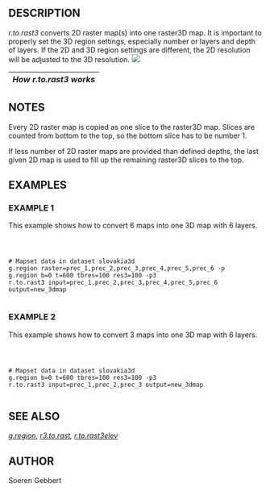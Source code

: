 
## DESCRIPTION

*r.to.rast3* converts 2D raster map(s) into one raster3D map. It is important to
properly set the 3D region settings, especially number or layers and
depth of layers. If the 2D and 3D region settings are different,
the 2D resolution will be adjusted to the 3D resolution.
![](r.to.rast3.png)

| *How r.to.rast3 works* |
| --- |

## NOTES

Every 2D raster map is copied as one slice to the raster3D map. Slices
are counted from bottom to the top, so the bottom slice has to be number 1.

If less number of 2D raster maps are provided than defined depths, the
last given 2D map is used to fill up the remaining raster3D slices to
the top.

## EXAMPLES

### EXAMPLE 1

This example shows how to convert 6 maps into one 3D map with 6 layers.

```



# Mapset data in dataset slovakia3d
g.region raster=prec_1,prec_2,prec_3,prec_4,prec_5,prec_6 -p
g.region b=0 t=600 tbres=100 res3=100 -p3
r.to.rast3 input=prec_1,prec_2,prec_3,prec_4,prec_5,prec_6 output=new_3dmap


```

### EXAMPLE 2

This example shows how to convert 3 maps into one 3D map with 6 layers.

```



# Mapset data in dataset slovakia3d
g.region b=0 t=600 tbres=100 res3=100 -p3
r.to.rast3 input=prec_1,prec_2,prec_3 output=new_3dmap


```

## SEE ALSO

*[g.region](g.region.html),
[r3.to.rast](r3.to.rast.html),
[r.to.rast3elev](r.to.rast3elev.html)*

## AUTHOR

Soeren Gebbert
